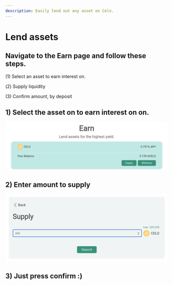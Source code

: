 ```yaml
---
description: Easily lend out any asset on Celo.
---
```


# Lend assets

## Navigate to the Earn page and follow these steps.

\(1\) Select an asset to earn interest on.

\(2️\) Supply liquidity

\(3\) Confirm amount, by deposit

## 1\) Select the asset on to earn interest on on.



![](../.gitbook/assets/image.png)

## 2\) Enter amount to supply

![](../.gitbook/assets/image%20%287%29.png)

## 3\) Just press confirm :\)

